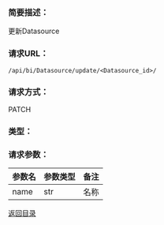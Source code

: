 ### **简要描述：**

更新Datasource

### **请求URL：**

`/api/bi/Datasource/update/<Datasource_id>/`

### **请求方式：**

PATCH

### **类型：**


### **请求参数：**

|参数名|参数类型|备注|
|:--|:--|:--|
|name|str|名称|

[返回目录](../base.md)